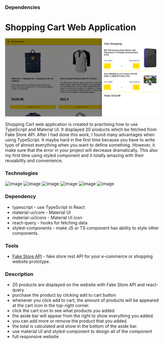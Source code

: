 ### Dependencies

# Shopping Cart Web Application

![image](shopping-cart/src/img/shopping-cart-thumbnail.png)

Shopping Cart web application is created to practising how to use TypeScript and Material UI. It displayed 20 products which be fetched from Fake Store API. After I had done this work, I found many advantages when using TypeScript. It maybe hard in the first time because you have to write type of almost everything when you want to define something. However, it make sure that the error in your project will decrease dramatically. This also my first time using styled component and it totally amazing with their reusability and convenience.

### Technologies

![image](https://img.shields.io/badge/React-20232A?style=for-the-badge&logo=react&logoColor=61DAFB)
![image](https://img.shields.io/badge/HTML5-E34F26?style=for-the-badge&logo=html5&logoColor=white)
![image](https://img.shields.io/badge/CSS3-1572B6?style=for-the-badge&logo=css3&logoColor=white)
![image](https://img.shields.io/badge/TypeScript-007ACC?style=for-the-badge&logo=typescript&logoColor=white)
![image](https://img.shields.io/badge/styled--components-DB7093?style=for-the-badge&logo=styled-components&logoColor=white)
![image](https://img.shields.io/badge/Material--UI-0081CB?style=for-the-badge&logo=material-ui&logoColor=white)

### Dependency

- typescript - use TypeScript in React
- material-ui/core - Material UI
- material-ui/icons - Material UI icon
- react-query - hooks for fetching data
- styled-components - make JS or TS component has ability to style other components.

### Tools

- [Fake Store API](https://fakestoreapi.com/) - fake store rest API for your e-commerce or shopping website prototype.

### Description

- 20 products are displayed on the website with Fake Store API and react-query
- purchase the product by clicking add to cart button
- whenever you click add to cart, the amount of products will be appeared at the cart icon in the top-right corner.
- click the cart icon to see what products you added
- the aside bar will appear from the right to show everything you added.
- you can add more or remove the product that you added.
- the total is calculated and show in the bottom of the aside bar.
- use material UI and styled-component to design all of the component
- full responsive website
